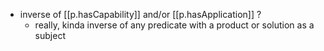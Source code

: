 


- inverse of [[p.hasCapability]] and/or [[p.hasApplication]] ?
  - really, kinda inverse of any predicate with a product or solution as a subject
